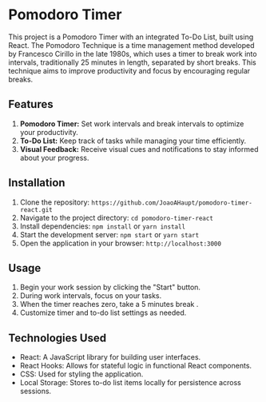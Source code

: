 # Pomodoro Timer

This project is a Pomodoro Timer with an integrated To-Do List, built using React. The Pomodoro Technique is a time management method developed by Francesco Cirillo in the late 1980s, which uses a timer to break work into intervals, traditionally 25 minutes in length, separated by short breaks. This technique aims to improve productivity and focus by encouraging regular breaks.

## Features

1. **Pomodoro Timer:** Set work intervals and break intervals to optimize your productivity.
2. **To-Do List:** Keep track of tasks while managing your time efficiently.
3. **Visual Feedback:** Receive visual cues and notifications to stay informed about your progress.

## Installation

1. Clone the repository: `https://github.com/JoaoAHaupt/pomodoro-timer-react.git`
2. Navigate to the project directory: `cd pomodoro-timer-react`
3. Install dependencies: `npm install` or `yarn install`
4. Start the development server: `npm start` or `yarn start`
5. Open the application in your browser: `http://localhost:3000`

## Usage

1. Begin your work session by clicking the "Start" button.
3. During work intervals, focus on your tasks.
4. When the timer reaches zero, take a 5 minutes break .
6. Customize timer and to-do list settings as needed.

## Technologies Used

- React: A JavaScript library for building user interfaces.
- React Hooks: Allows for stateful logic in functional React components.
- CSS: Used for styling the application.
- Local Storage: Stores to-do list items locally for persistence across sessions.

